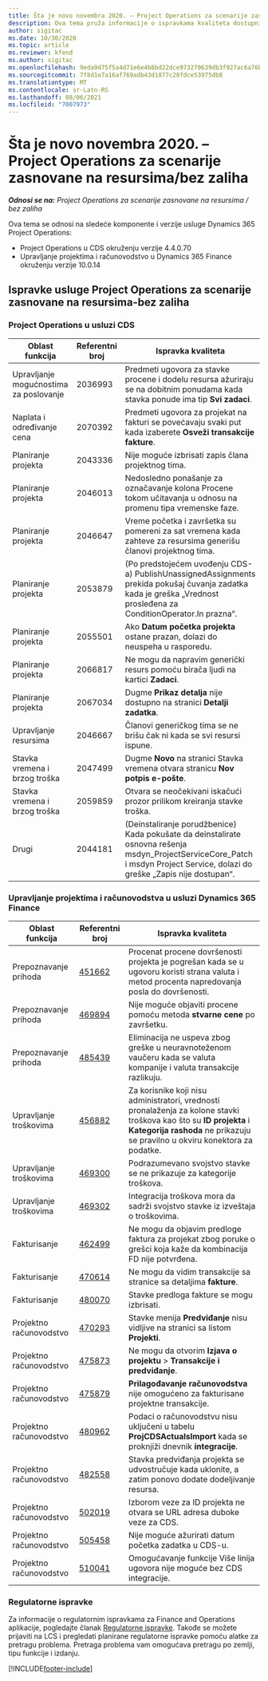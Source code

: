 ```yaml
---
title: Šta je novo novembra 2020. – Project Operations za scenarije zasnovane na resursima/bez zaliha
description: Ova tema pruža informacije o ispravkama kvaliteta dostupnim u izdanju usluge Project Operations za novembar 2020. za scenarije zasnovane na resursima/bez zaliha.
author: sigitac
ms.date: 10/30/2020
ms.topic: article
ms.reviewer: kfend
ms.author: sigitac
ms.openlocfilehash: 9eda9d75f5a4d71e6e4b8bd22dce973270639db3f927ac6a76be5b3c4303fc31
ms.sourcegitcommit: 7f8d1e7a16af769adb43d1877c28fdce53975db8
ms.translationtype: MT
ms.contentlocale: sr-Latn-RS
ms.lasthandoff: 08/06/2021
ms.locfileid: "7007973"
---
```

# <a name="whats-new-november-2020---project-operations-for-resourcenon-stocked-based-scenarios"></a>Šta je novo novembra 2020. – Project Operations za scenarije zasnovane na resursima/bez zaliha

_**Odnosi se na:** Project Operations za scenarije zasnovane na resursima / bez zaliha_

Ova tema se odnosi na sledeće komponente i verzije usluge Dynamics 365 Project Operations:

- Project Operations u CDS okruženju verzije 4.4.0.70
- Upravljanje projektima i računovodstvo u Dynamics 365 Finance okruženju verzije 10.0.14

## <a name="updates-to-project-operations-for-resource-non-stocked-based-scenarios"></a>Ispravke usluge Project Operations za scenarije zasnovane na resursima-bez zaliha

### <a name="project-operations-on-cds"></a>Project Operations u usluzi CDS

| Oblast funkcija                 | Referentni broj | Ispravka kvaliteta                                                                                                                                                                    |
|------------------------------|------------------|-----------------------------------------------------------------------------------------------------------------------------------------------------------------------------------|
| Upravljanje mogućnostima za poslovanje       | 2036993          | Predmeti ugovora za stavke procene i dodelu resursa ažuriraju se na dobitnim ponudama kada stavka ponude ima tip **Svi zadaci**.                                                 |
| Naplata i određivanje cena          | 2070392          | Predmeti ugovora za projekat na fakturi se povećavaju svaki put kada izaberete **Osveži transakcije fakture**.                                                                         |
| Planiranje projekta             | 2043336          | Nije moguće izbrisati zapis člana projektnog tima.                                                                                                                                  |
| Planiranje projekta             | 2046013          | Nedosledno ponašanje za označavanje kolona Procene tokom učitavanja u odnosu na promenu tipa vremenske faze.                                                                                   |
| Planiranje projekta             | 2046647          | Vreme početka i završetka su pomereni za sat vremena kada zahteve za resursima generišu članovi projektnog tima.                                                                      |
| Planiranje projekta             | 2053879          | (Po predstojećem uvođenju CDS-a) PublishUnassignedAssignments prekida pokušaj čuvanja zadatka kada je greška „Vrednost prosleđena za ConditionOperator.In prazna“.                       |
| Planiranje projekta             | 2055501          | Ako **Datum početka projekta** ostane prazan, dolazi do neuspeha u rasporedu.                                                                                                      |
| Planiranje projekta             | 2066817          | Ne mogu da napravim generički resurs pomoću birača ljudi na kartici **Zadaci**.                                                                                                   |
| Planiranje projekta             | 2067034          | Dugme **Prikaz detalja** nije dostupno na stranici **Detalji zadatka**.                                                                                                       |
| Upravljanje resursima          | 2046667          | Članovi generičkog tima se ne brišu čak ni kada se svi resursi ispune.                                                                                                    |
| Stavka vremena i brzog troška | 2047499          | Dugme **Novo** na stranici Stavka vremena otvara stranicu **Nov potpis e-pošte**.                                                                                               |
| Stavka vremena i brzog troška | 2059859          | Otvara se neočekivani iskačući prozor prilikom kreiranja stavke troška.                                                                                                                         |
| Drugi                        | 2044181          | (Deinstaliranje porudžbenice)   Kada pokušate da deinstalirate osnovna rešenja msdyn_ProjectServiceCore_Patch i msdyn Project Service, dolazi do greške „Zapis nije dostupan“.  |

### <a name="project-management-and-accounting-in-dynamics-365-finance"></a>Upravljanje projektima i računovodstva u usluzi Dynamics 365 Finance

| Oblast funkcija        | Referentni broj | Ispravka kvaliteta                                                                                                                                                            |
|---------------------|------------------|---------------------------------------------------------------------------------------------------------------------------------------------------------------------------|
| Prepoznavanje prihoda | [451662](https://fix.lcs.dynamics.com/Issue/Details/?bugId=451662)           | Procenat procene dovršenosti projekta je pogrešan kada se u ugovoru koristi strana valuta i metod procenta napredovanja posla do dovršenosti.                     |
| Prepoznavanje prihoda | [469894](https://fix.lcs.dynamics.com/Issue/Details/?bugId=469894)           | Nije moguće objaviti procene pomoću metoda **stvarne cene** po završetku.                                                                                                    |
| Prepoznavanje prihoda | [485439](https://fix.lcs.dynamics.com/Issue/Details/?bugId=485439)           | Eliminacija ne uspeva zbog greške u neuravnoteženom vaučeru kada se valuta kompanije i valuta transakcije razlikuju.                                              |
| Upravljanje troškovima  | [456882](https://fix.lcs.dynamics.com/Issue/Details/?bugId=456822)           | Za korisnike koji nisu administratori, vrednosti pronalaženja za kolone stavki troškova kao što su **ID projekta** i **Kategorija rashoda** ne prikazuju se pravilno u okviru konektora za podatke. |
| Upravljanje troškovima  | [469300](https://fix.lcs.dynamics.com/Issue/Details/?bugId=469300)           | Podrazumevano svojstvo stavke se ne prikazuje za kategorije troškova.                                                                                                         |
| Upravljanje troškovima  | [469302](https://fix.lcs.dynamics.com/Issue/Details/?bugId=469302)           | Integracija troškova mora da sadrži svojstvo stavke iz izveštaja o troškovima.                                                                                             |
| Fakturisanje           | [462499](https://fix.lcs.dynamics.com/Issue/Details/?bugId=462499)           | Ne mogu da objavim predloge faktura za projekat zbog poruke o grešci koja kaže da kombinacija FD nije potvrđena.                                                    |
| Fakturisanje           | [470614](https://fix.lcs.dynamics.com/Issue/Details/?bugId=470614)           | Ne mogu da vidim transakcije sa stranice sa detaljima **fakture**.                                                                                                              |
| Fakturisanje           | [480070](https://fix.lcs.dynamics.com/Issue/Details/?bugId=480070)           | Stavke predloga fakture se mogu izbrisati.                                                                                                                                  |
| Projektno računovodstvo  | [470293](https://fix.lcs.dynamics.com/Issue/Details/?bugId=470293)           | Stavke menija **Predviđanje** nisu vidljive na stranici sa listom **Projekti**.                                                                                                   |
| Projektno računovodstvo  | [475873](https://fix.lcs.dynamics.com/Issue/Details/?bugId=475873)           | Ne mogu da otvorim **Izjava o projektu**   > **Transakcije i predviđanje**.                                                                                                       |
| Projektno računovodstvo  | [475879](https://fix.lcs.dynamics.com/Issue/Details/?bugId=475879)           | **Prilagođavanje računovodstva** nije omogućeno za fakturisane projektne transakcije.                                                                                                  |
| Projektno računovodstvo  | [480962](https://fix.lcs.dynamics.com/Issue/Details/?bugId=480962)           | Podaci o računovodstvu nisu uključeni u tabelu **ProjCDSActualsImport** kada se proknjiži dnevnik **integracije**.                                                  |
| Projektno računovodstvo  | [482558](https://fix.lcs.dynamics.com/Issue/Details/?bugId=482558)           | Stavka predviđanja projekta se udvostručuje kada uklonite, a zatim ponovo dodate dodeljivanje resursa.                                                                            |
| Projektno računovodstvo  | [502019](https://fix.lcs.dynamics.com/Issue/Details/?bugId=502019)           | Izborom veze za ID projekta ne otvara se URL adresa duboke veze za CDS.                                                                                                         |
| Projektno računovodstvo  | [505458](https://fix.lcs.dynamics.com/Issue/Details/?bugId=505458)           | Nije moguće ažurirati datum početka zadatka u CDS-u.                                                                                                                           |
| Projektno računovodstvo  | [510041](https://fix.lcs.dynamics.com/Issue/Details/?bugId=510041)           | Omogućavanje funkcije Više linija ugovora nije moguće bez CDS integracije.                                                                                   |

### <a name="regulatory-updates"></a>Regulatorne ispravke
Za informacije o regulatornim ispravkama za Finance and Operations aplikacije, pogledajte članak [Regulatorne ispravke](/dynamics365/finance/localizations/regulatory-updates). Takođe se možete prijaviti na LCS i pregledati planirane regulatorne ispravke pomoću alatke za pretragu problema. Pretraga problema vam omogućava pretragu po zemlji, tipu funkcije i izdanju.


[!INCLUDE[footer-include](../includes/footer-banner.md)]